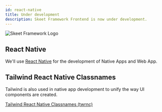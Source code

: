 ```yaml
---
id: react-native
title: Under development
description: Skeet Framework Frontend is now under development.
---
```


![Skeet Framework Logo](https://storage.googleapis.com/skeet-assets/imgs/logo/ogp.png)

## React Native

We'll use [React Native](https://reactnative.dev/) for the development of Native Apps and Web App.

## Tailwind React Native Classnames

Tailwind is also used in native app development to unify the way UI components are created.

[Tailwind React Native Classnames (twrnc)](https://github.com/jaredh159/tailwind-react-native-classnames)

